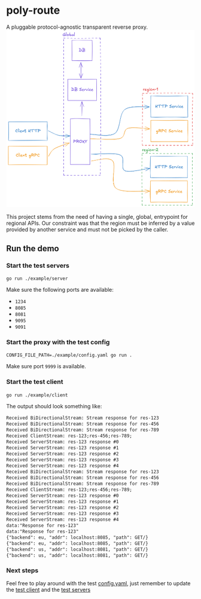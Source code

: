 # poly-route
A pluggable protocol-agnostic transparent reverse proxy.
![img.png](img.png)

This project stems from the need of having a single, global, entrypoint for regional APIs.
Our constraint was that the region must be inferred by a value provided by another service and must not be picked by the caller.

## Run the demo

### Start the test servers
```shell
go run ./example/server
```

Make sure the following ports are available:
- `1234`
- `8085`
- `8081`
- `9095`
- `9091`

### Start the proxy with the test config
```shell
CONFIG_FILE_PATH=./example/config.yaml go run .
```

Make sure port `9999` is available.

### Start the test client
```shell
go run ./example/client
```

The output should look something like:
```shell
Received BiDirectionalStream: Stream response for res-123
Received BiDirectionalStream: Stream response for res-456
Received BiDirectionalStream: Stream response for res-789
Received ClientStream: res-123;res-456;res-789;
Received ServerStream: res-123 response #0
Received ServerStream: res-123 response #1
Received ServerStream: res-123 response #2
Received ServerStream: res-123 response #3
Received ServerStream: res-123 response #4
Received BiDirectionalStream: Stream response for res-123
Received BiDirectionalStream: Stream response for res-456
Received BiDirectionalStream: Stream response for res-789
Received ClientStream: res-123;res-456;res-789;
Received ServerStream: res-123 response #0
Received ServerStream: res-123 response #1
Received ServerStream: res-123 response #2
Received ServerStream: res-123 response #3
Received ServerStream: res-123 response #4
data:"Response for res-123"
data:"Response for res-123"
{"backend": eu, "addr": localhost:8085, "path": GET/}
{"backend": eu, "addr": localhost:8085, "path": GET/}
{"backend": us, "addr": localhost:8081, "path": GET/}
{"backend": us, "addr": localhost:8081, "path": GET/}
```

### Next steps
Feel free to play around with the test [config.yaml](example/config.yaml), just remember to update the [test client](example/client/main.go) and the [test servers](example/server/main.go)
